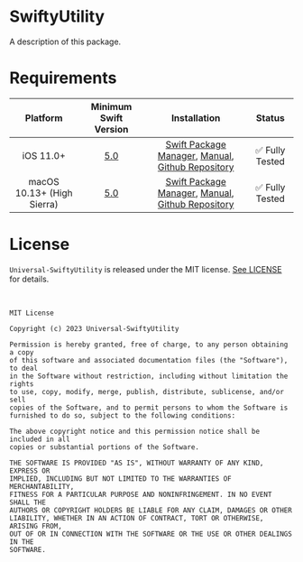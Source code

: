 # SwiftyUtility

A description of this package.

# Requirements

| Platform | Minimum Swift Version | Installation | Status |
|:--------:|:---------------------:|:------------:|:------:|
| iOS 11.0+ | [5.0](https://www.swift.org/blog/swift-5-released/) | [Swift Package Manager](#swift-package-manager), [Manual](#manually), [Github Repository](#github-repository) | ✅ Fully Tested |
| macOS 10.13+ (High Sierra) | [5.0](https://www.swift.org/blog/swift-5-released/) | [Swift Package Manager](#swift-package-manager), [Manual](#manually), [Github Repository](#github-repository) | ✅ Fully Tested |

# License

`Universal-SwiftyUtility` is released under the MIT license. [See LICENSE]([https://github.com/ChangYeop-Yang/Apple-SystemKit/blob/main/LICENSE](https://github.com/ChangYeop-Yang/Universal-SwiftyUtility/blob/main/LICENSE)) for details.

</br>

```TEXT
MIT License

Copyright (c) 2023 Universal-SwiftyUtility

Permission is hereby granted, free of charge, to any person obtaining a copy
of this software and associated documentation files (the "Software"), to deal
in the Software without restriction, including without limitation the rights
to use, copy, modify, merge, publish, distribute, sublicense, and/or sell
copies of the Software, and to permit persons to whom the Software is
furnished to do so, subject to the following conditions:

The above copyright notice and this permission notice shall be included in all
copies or substantial portions of the Software.

THE SOFTWARE IS PROVIDED "AS IS", WITHOUT WARRANTY OF ANY KIND, EXPRESS OR
IMPLIED, INCLUDING BUT NOT LIMITED TO THE WARRANTIES OF MERCHANTABILITY,
FITNESS FOR A PARTICULAR PURPOSE AND NONINFRINGEMENT. IN NO EVENT SHALL THE
AUTHORS OR COPYRIGHT HOLDERS BE LIABLE FOR ANY CLAIM, DAMAGES OR OTHER
LIABILITY, WHETHER IN AN ACTION OF CONTRACT, TORT OR OTHERWISE, ARISING FROM,
OUT OF OR IN CONNECTION WITH THE SOFTWARE OR THE USE OR OTHER DEALINGS IN THE
SOFTWARE.
```
